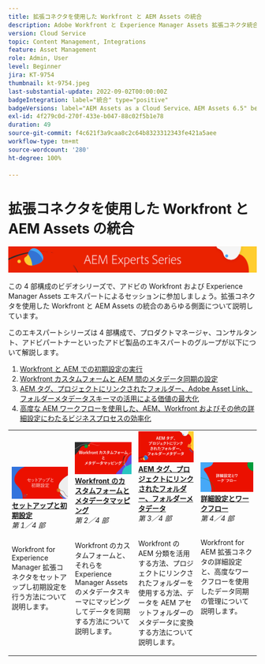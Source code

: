 ```yaml
---
title: 拡張コネクタを使用した Workfront と AEM Assets の統合
description: Adobe Workfront と Experience Manager Assets 拡張コネクタ統合の基本について説明します。
version: Cloud Service
topic: Content Management, Integrations
feature: Asset Management
role: Admin, User
level: Beginner
jira: KT-9754
thumbnail: kt-9754.jpeg
last-substantial-update: 2022-09-02T00:00:00Z
badgeIntegration: label="統合" type="positive"
badgeVersions: label="AEM Assets as a Cloud Service、AEM Assets 6.5" before-title="false"
exl-id: 4f279c0d-270f-433e-b047-88c02f5b1e78
duration: 49
source-git-commit: f4c621f3a9caa8c2c64b8323312343fe421a5aee
workflow-type: tm+mt
source-wordcount: '280'
ht-degree: 100%

---
```


# 拡張コネクタを使用した Workfront と AEM Assets の統合

![AEM エキスパートシリーズ](./assets/banner.png)

この 4 部構成のビデオシリーズで、アドビの Workfront および Experience Manager Assets エキスパートによるセッションに参加しましょう。拡張コネクタを使用した Workfront と AEM Assets の統合のあらゆる側面について説明しています。

このエキスパートシリーズは 4 部構成で、プロダクトマネージャ、コンサルタント、アドビパートナーといったアドビ製品のエキスパートのグループが以下について解説します。

1. [Workfront と AEM での初期設定の実行](./setup.md)
2. [Workfront カスタムフォームと AEM 間のメタデータ同期の設定](./custom-forms.md)
3. [AEM タグ、プロジェクトにリンクされたフォルダー、Adobe Asset Link、フォルダーメタデータスキーマの活用による価値の最大化](./aem-tags-project-linked-folders-and-folder-metadata.md)
4. [高度な AEM ワークフローを使用した、AEM、Workfront およびその他の詳細設定にわたるビジネスプロセスの効率化](./advanced-settings-and-workflows.md)

<table>
  <td>
      <a href="./setup.md">
        <img alt="セットアップと初期設定" 
             src="./assets/setup.png">
      </a>
      <div>
         <a href="./setup.md"><strong>セットアップと初期設定</strong></a>
<br/><em>第 1／4 部</em>
      </div>
      <p>
        <br/>
Workfront for Experience Manager 拡張コネクタをセットアップし初期設定を行う方法について説明します。
      </p>
   </td>
   <!-- Workfront custom forms and metadata mapping -->
   <td>
      <a href="./custom-forms.md">
        <img alt="Workfront のカスタムフォームとメタデータマッピング" 
             src="./assets/custom-forms.png">
      </a>
      <div>
         <a href="./custom-forms.md"><strong>Workfront のカスタムフォームとメタデータマッピング</strong></a>
<br/><em>第 2／4 部</em>
      </div>
      <p>
        <br/>
Workfront のカスタムフォームと、それらを Experience Manager Assets のメタデータスキーマにマッピングしてデータを同期する方法について説明します。
      </p>
    </td>
    <!-- AEM Tags, project linked folders, and folder metadata -->
    <td>
      <a href="./aem-tags-project-linked-folders-and-folder-metadata.md">
        <img alt="AEM タグ、プロジェクトにリンクされたフォルダー、フォルダーメタデータ" 
             src="./assets/aem-tags.png">
      </a>
      <div>
         <a href="./aem-tags-project-linked-folders-and-folder-metadata.md"><strong>AEM タグ、プロジェクトにリンクされたフォルダー、フォルダーメタデータ</strong></a>
<br/><em>第 3／4 部</em> 
      </div>
      <p>
        <br/>
Workfront の AEM 分類を活用する方法、プロジェクトにリンクされたフォルダーを使用する方法、データを AEM アセットフォルダーのメタデータに変換する方法について説明します。
      </p>
   </td>   
   <!-- Advanced workflows -->
    <td>
      <a href="./advanced-settings-and-workflows.md">
        <img alt="詳細設定とワークフロー" 
             src="./assets/advanced.png">
      </a>
      <div>
         <a href="./advanced-settings-and-workflows.md"><strong>詳細設定とワークフロー</strong></a>
<br/><em>第 4／4 部</em>
      </div>
      <p>
        <br/>
Workfront for AEM 拡張コネクタの詳細設定と、高度なワークフローを使用したデータ同期の管理について説明します。
      </p>
   </td>
  </tr>  
</tbody></table>
